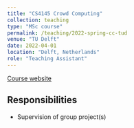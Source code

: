 ```yaml
---
title: "CS4145 Crowd Computing"
collection: teaching
type: "MSc course"
permalink: /teaching/2022-spring-cc-tud
venue: "TU Delft"
date: 2022-04-01
location: "Delft, Netherlands"
role: "Teaching Assistant"
---
```


[Course website](https://studiegids.tudelft.nl/a101_displayCourse.do?course_id=57441)

Responsibilities
------
- Supervision of group project(s)